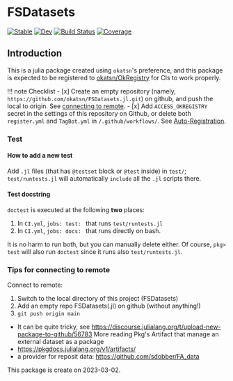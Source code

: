 # FSDatasets

[![Stable](https://img.shields.io/badge/docs-stable-blue.svg)](https://okatsn.github.io/FSDatasets.jl/stable/)
[![Dev](https://img.shields.io/badge/docs-dev-blue.svg)](https://okatsn.github.io/FSDatasets.jl/dev/)
[![Build Status](https://github.com/okatsn/FSDatasets.jl/actions/workflows/CI.yml/badge.svg?branch=main)](https://github.com/okatsn/FSDatasets.jl/actions/workflows/CI.yml?query=branch%3Amain)
[![Coverage](https://codecov.io/gh/okatsn/FSDatasets.jl/branch/main/graph/badge.svg)](https://codecov.io/gh/okatsn/FSDatasets.jl)

<!-- Don't have any of your custom contents above; they won't occur if there is no citation. -->

## Introduction

This is a julia package created using `okatsn`'s preference, and this package is expected to be registered to [okatsn/OkRegistry](https://github.com/okatsn/OkRegistry) for CIs to work properly.

!!! note Checklist
    - [x] Create an empty repository (namely, `https://github.com/okatsn/FSDatasets.jl.git`) on github, and push the local to origin. See [connecting to remote](#tips-for-connecting-to-remote).
    - [x] Add `ACCESS_OKREGISTRY` secret in the settings of this repository on Github, or delete both `register.yml` and `TagBot.yml` in `/.github/workflows/`. See [Auto-Registration](#auto-registration).


### Test
#### How to add a new test
Add `.jl` files (that has `@testset` block or `@test` inside) in `test/`; `test/runtests.jl` will automatically `include` all the `.jl` scripts there.

#### Test docstring
`doctest` is executed at the following **two** places:
1. In `CI.yml`, `jobs: test: ` that runs `test/runtests.jl`
2. In `CI.yml`, `jobs: docs: ` that runs directly on bash.

It is no harm to run both, but you can manually delete either.
Of course, `pkg> test` will also run `doctest` since it runs also `test/runtests.jl`.

### Tips for connecting to remote
Connect to remote:
1. Switch to the local directory of this project (FSDatasets)
2. Add an empty repo FSDatasets(.jl) on github (without anything!)
3. `git push origin main`
- It can be quite tricky, see https://discourse.julialang.org/t/upload-new-package-to-github/56783
More reading
Pkg's Artifact that manage an external dataset as a package
- https://pkgdocs.julialang.org/v1/artifacts/
- a provider for reposit data: https://github.com/sdobber/FA_data


This package is create on 2023-03-02.
